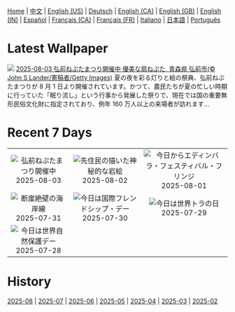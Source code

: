 [Home](../README.md) | [中文](zh-CN.md) | [English (US)](en-US.md) | [Deutsch](de-DE.md) | [English (CA)](en-CA.md) | [English (GB)](en-GB.md) | [English (IN)](en-IN.md) | [Español](es-ES.md) | [Français (CA)](fr-CA.md) | [Français (FR)](fr-FR.md) | [Italiano](it-IT.md) | [日本語](ja-JP.md) | [Português](pt-BR.md)

# Latest Wallpaper
![](https://www.bing.com/th?id=OHR.HirosakiNeputaFestival2025_JA-JP2869487998_UHD.jpg)
[2025-08-03 弘前ねぷたまつり開催中 優美な扇ねぷた, 青森県 弘前市(© John S Lander/寄稿者/Getty Images)](https://www.bing.com/th?id=OHR.HirosakiNeputaFestival2025_JA-JP2869487998_UHD.jpg)
夏の夜を彩る灯りと絵の祭典、弘前ねぷたまつりが 8 月 1 日より開催されています。かつて、農民たちが夏の忙しい時期に行っていた「眠り流し」という行事から発展した祭りで、現在では国の重要無形民俗文化財に指定されており、例年 160 万人以上の来場者が訪れます…

# Recent 7 Days
|  |  |  |
|:---:|:---:|:---:|
| ![](https://www.bing.com/th?id=OHR.HirosakiNeputaFestival2025_JA-JP2869487998_400x240.jpg "弘前ねぷたまつり開催中") 2025-08-03 | ![](https://www.bing.com/th?id=OHR.FruitaPetroglyphs_JA-JP2199593329_400x240.jpg "先住民の描いた神秘的な岩絵") 2025-08-02 | ![](https://www.bing.com/th?id=OHR.EdinburghFringe_JA-JP2026368495_400x240.jpg "今日からエディンバラ・フェスティバル・フリンジ") 2025-08-01 |
| ![](https://www.bing.com/th?id=OHR.NaPaliKauai_JA-JP1764842674_400x240.jpg "断崖絶壁の海岸線") 2025-07-31 | ![](https://www.bing.com/th?id=OHR.SaypeDubai_JA-JP1584990235_400x240.jpg "今日は国際フレンドシップ・デー") 2025-07-30 | ![](https://www.bing.com/th?id=OHR.TigerDay_JA-JP0300467728_400x240.jpg "今日は世界トラの日") 2025-07-29 |
| ![](https://www.bing.com/th?id=OHR.MongoliaYurts_JA-JP0052773408_400x240.jpg "今日は世界自然保護デー") 2025-07-28 |  |  |

# History
[2025-08](../archives/wallpaper/ja-JP/w_2025_08.md) | [2025-07](../archives/wallpaper/ja-JP/w_2025_07.md) | [2025-06](../archives/wallpaper/ja-JP/w_2025_06.md) | [2025-05](../archives/wallpaper/ja-JP/w_2025_05.md) | [2025-04](../archives/wallpaper/ja-JP/w_2025_04.md) | [2025-03](../archives/wallpaper/ja-JP/w_2025_03.md) | [2025-02](../archives/wallpaper/ja-JP/w_2025_02.md)
